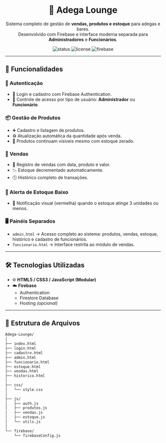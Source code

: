 <h1 align="center">🍷 Adega Lounge</h1>

<p align="center">
  Sistema completo de gestão de <strong>vendas, produtos e estoque</strong> para adegas e bares.<br/>
  Desenvolvido com Firebase e interface moderna separada para <strong>Administradores</strong> e <strong>Funcionários</strong>.
</p>

<div align="center">
  <img src="https://img.shields.io/badge/Status-Em%20Desenvolvimento-yellow" alt="status">
  <img src="https://img.shields.io/badge/License-MIT-green.svg" alt="license">
  <img src="https://img.shields.io/badge/Firebase-integrado-orange" alt="firebase">
</div>

---

## 🚀 Funcionalidades

### 👤 Autenticação
- 🔐 Login e cadastro com Firebase Authentication.
- 👥 Controle de acesso por tipo de usuário: **Administrador** ou **Funcionário**.

### 📦 Gestão de Produtos
- ➕ Cadastro e listagem de produtos.
- ♻️ Atualização automática da quantidade após venda.
- 📌 Produtos continuam visíveis mesmo com estoque zerado.

### 🛒 Vendas
- 🧾 Registro de vendas com data, produto e valor.
- 📉 Estoque decrementado automaticamente.
- 🕓 Histórico completo de transações.

### 🔔 Alerta de Estoque Baixo
- 🚨 Notificação visual (vermelha) quando o estoque atinge 3 unidades ou menos.

### 🖥️ Painéis Separados
- `admin.html` → Acesso completo ao sistema: produtos, vendas, estoque, histórico e cadastro de funcionários.
- `funcionario.html` → Interface restrita ao módulo de vendas.

---

## 🛠️ Tecnologias Utilizadas

- 🌐 **HTML5 / CSS3 / JavaScript (Modular)**
- ☁️ **Firebase**
  - Authentication
  - Firestore Database
  - Hosting *(opcional)*

---

## 📂 Estrutura de Arquivos

```bash
Adega-Lounge/
│
├── index.html
├── login.html
├── cadastro.html
├── admin.html
├── funcionario.html
├── estoque.html
├── vendas.html
├── historico.html
│
├── css/
│   └── style.css
│
├── js/
│   ├── auth.js
│   ├── produtos.js
│   ├── vendas.js
│   ├── estoque.js
│   └── utils.js
│
└── firebase/
    └── firebaseConfig.js
